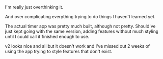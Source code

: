 I'm really just overthinking it.

And over complicating everything trying to do things I haven't learned yet.

The actual timer app was pretty much built, although not pretty.
Should've just kept going with the same version, adding features without much styling until I could call it finished enough to use.

v2 looks nice and all but it doesn't work and I've missed out 2 weeks of using the app trying to style features that don't exist.
